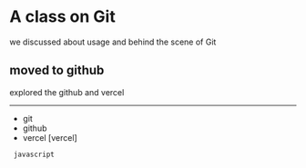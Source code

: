 # A class on Git

we discussed about usage and behind the scene of Git

## moved to github
explored the github and vercel

---

- git
- github
- vercel [vercel]

``` javascript```